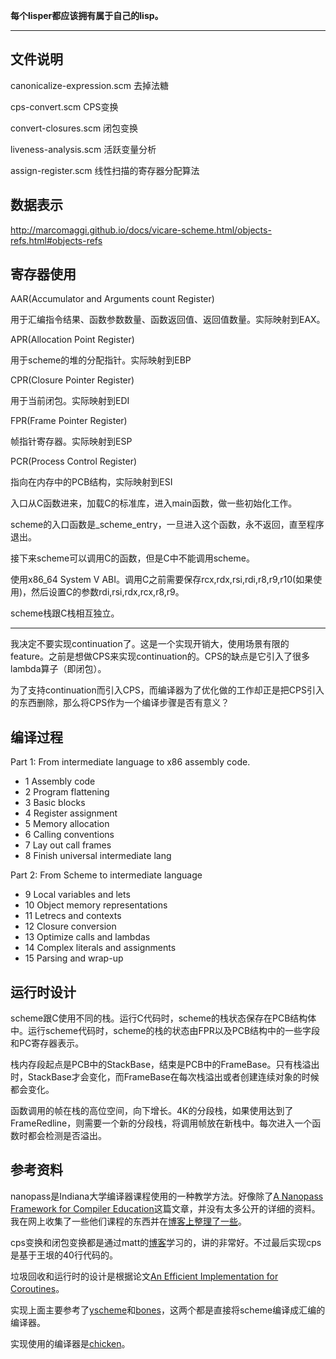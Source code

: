 **每个lisper都应该拥有属于自己的lisp。**

-------------

## 文件说明

canonicalize-expression.scm 去掉法糖

cps-convert.scm CPS变换

convert-closures.scm 闭包变换

liveness-analysis.scm 活跃变量分析

assign-register.scm 线性扫描的寄存器分配算法

## 数据表示

http://marcomaggi.github.io/docs/vicare-scheme.html/objects-refs.html#objects-refs

## 寄存器使用

AAR(Accumulator and Arguments count Register)

用于汇编指令结果、函数参数数量、函数返回值、返回值数量。实际映射到EAX。

APR(Allocation Point Register) 

用于scheme的堆的分配指针。实际映射到EBP

CPR(Closure Pointer Register)

用于当前闭包。实际映射到EDI

FPR(Frame Pointer Register)

帧指针寄存器。实际映射到ESP

PCR(Process Control Register)

指向在内存中的PCB结构，实际映射到ESI

入口从C函数进来，加载C的标准库，进入main函数，做一些初始化工作。

scheme的入口函数是_scheme_entry，一旦进入这个函数，永不返回，直至程序退出。

接下来scheme可以调用C的函数，但是C中不能调用scheme。

使用x86_64 System V ABI。调用C之前需要保存rcx,rdx,rsi,rdi,r8,r9,r10(如果使用)，然后设置C的参数rdi,rsi,rdx,rcx,r8,r9。

scheme栈跟C栈相互独立。

-----------------------

我决定不要实现continuation了。这是一个实现开销大，使用场景有限的feature。之前是想做CPS来实现continuation的。CPS的缺点是它引入了很多lambda算子（即闭包）。

为了支持continuation而引入CPS，而编译器为了优化做的工作却正是把CPS引入的东西删除，那么将CPS作为一个编译步骤是否有意义？

## 编译过程

Part 1: From intermediate language to x86 assembly code.

 * 1 Assembly code
 * 2 Program flattening
 * 3 Basic blocks
 * 4 Register assignment
 * 5 Memory allocation
 * 6 Calling conventions
 * 7 Lay out call frames
 * 8 Finish universal intermediate lang

Part 2: From Scheme to intermediate language

 * 9  Local variables and lets
 * 10 Object memory representations
 * 11 Letrecs and contexts
 * 12 Closure conversion
 * 13 Optimize calls and lambdas
 * 14 Complex literals and assignments
 * 15 Parsing and wrap-up

## 运行时设计

scheme跟C使用不同的栈。运行C代码时，scheme的栈状态保存在PCB结构体中。运行scheme代码时，scheme的栈的状态由FPR以及PCB结构中的一些字段和PC寄存器表示。

栈内存段起点是PCB中的StackBase，结束是PCB中的FrameBase。只有栈溢出时，StackBase才会变化，而FrameBase在每次栈溢出或者创建连续对象的时候都会变化。

函数调用的帧在栈的高位空间，向下增长。4K的分段栈，如果使用达到了FrameRedline，则需要一个新的分段栈，将调用帧放在新栈中。每次进入一个函数时都会检测是否溢出。



## 参考资料

nanopass是Indiana大学编译器课程使用的一种教学方法。好像除了[A Nanopass Framework for Compiler Education](www.cs.indiana.edu/~dyb/pubs/nano-jfp.pdf)这篇文章，并没有太多公开的详细的资料。我在网上收集了一些他们课程的东西并在[博客上整理了一些](http://zenlife.tk/nanopass0.md)。

cps变换和闭包变换都是通过matt的[博客](http://matt.might.net/articles/cps-conversion/)学习的，讲的非常好。不过最后实现cps是基于王垠的40行代码的。

垃圾回收和运行时的设计是根据论文[An Efficient Implementation for Coroutines](http://users.dcc.uchile.cl/~lmateu/pub/mateu-coroutines.pdf)。

实现上面主要参考了[yscheme](https://github.com/yinwang0/)和[bones](http://www.call-with-current-continuation.org/bones/)，这两个都是直接将scheme编译成汇编的编译器。

实现使用的编译器是[chicken](http://www.call-cc.org/)。
